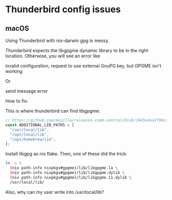 # Thunderbird config issues

## macOS

Using Thunderbird with nix-darwin gpg is messy.

Thunderbird expects the libgpgme dynamic library to be in the right location.
Otherwise, you will see an error like

invalid configuration, request to use external GnuPG key, but GPGME isn't working

Or

send message error

How to fix:

This is where thunderbird can find libgpgme:


```typescript
// https://github.com/mozilla/releases-comm-central/blob/1945adea3f98cdbe3e19d438ae30ea11058acfe8/mail/extensions/openpgp/content/modules/GPGMELib.sys.mjs#L16
const ADDITIONAL_LIB_PATHS = [
  "/usr/local/lib",
  "/opt/local/lib",
  "/opt/homebrew/lib",
];
```

Install libgpg as nix flake. Then, one of these did the trick:

```bash
ln -s \
  (nix path-info nixpkgs#gpgme)/lib/libgpgme.la \
  (nix path-info nixpkgs#gpgme)/lib/libgpgme.dylib \
  (nix path-info nixpkgs#gpgme)/lib/libgpgme.11.dylib \
  /usr/local/lib/
```

Also, why can my user write into /usr/local/lib?
